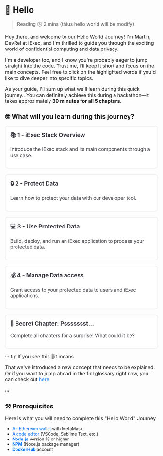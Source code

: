 # 👋 Hello

> Reading 🕒 2 mins (thius hello world will be modify)

Hey there, and welcome to our Hello World Journey! I'm Martin, DevRel at iExec,
and I'm thrilled to guide you through the exciting world of confidential
computing and data privacy.

I'm a developer too, and I know you're probably eager to jump straight into the
code. Trust me, I'll keep it short and focus on the main concepts. Feel free to
click on the highlighted words if you'd like to dive deeper into specific
topics.

As your guide, I'll sum up what we'll learn during this quick journey.. You can
definitely achieve this during a hackathon—it takes approximately **30 minutes
for all 5 chapters**.

## 🤓 What will you learn during this journey?

<div class="grid">
  <a href="./1-overview" class="card">
    <h3>📚 1 - iExec Stack Overview</h3>
    <p>Introduce the iExec stack and its main components through a use case.</p>
  </a>
  
  <a href="./2-protectData" class="card">
    <h3>🔒 2 - Protect Data</h3>
    <p>Learn how to protect your data with our developer tool.</p>
  </a>
  
  <a href="./3-useProtectedData" class="card">
    <h3>💻 3 - Use Protected Data</h3>
    <p>Build, deploy, and run an iExec application to process your protected data.</p>
  </a>
  
  <a href="./4-manageDataAccess" class="card">
    <h3>💰 4 - Manage Data access</h3>
    <p>Grant access to your protected data to users and iExec applications.</p>
  </a>
  
  <a href="./5-suprise" class="card">
    <h3>🌟 Secret Chapter: Pssssssst...</h3>
    <p>Complete all chapters for a surprise! What could it be?</p>
  </a>
</div>

::: tip If you see this 🚨it means

That we've introduced a new concept that needs to be explained. Or if
you want to jump ahead in the full glossary right now, you can check out
[here](https://protocol.docs.iex.ec/help/glossary)

:::

## ⚒️ **Prerequisites**

Here is what you will need to complete this "Hello World" Journey

- [An Ethereum wallet](https://chromewebstore.google.com/detail/metamask/nkbihfbeogaeaoehlefnkodbefgpgknn?utm_source=google.com&pli=1)
  with MetaMask
- [A code editor](https://code.visualstudio.com/) (VSCode, Sublime Text, etc.)
- [**Node.js**](https://nodejs.org/en/) version 18 or higher
- [**NPM**](https://docs.npmjs.com/) (Node.js package manager)
- [**DockerHub**](https://hub.docker.com/) account

<style>
a {
  text-decoration: none;
  color: #0070f3;
}
.grid {
  display: grid;
  grid-template-columns: repeat(auto-fit, minmax(250px, 1fr));
  gap: 20px;
}

.card {
  border: 1px solid #e0e0e0;
  border-radius: 8px;
  padding: 16px;
  background-color: #fff;
}

.card h3 {
  margin-top: 0;
}

.card h3, .card p {
  color: rgb(60, 60, 67);
  text-decoration: none;
}

.card, p {
  font-size: 16px;
}

.card:hover {
  box-shadow: 0 4px 10px rgba(0, 0, 0, 0.1);
  transform: translateY(-2px);
}

.vp-doc a{
  text-decoration: none !important;
}

</style>
